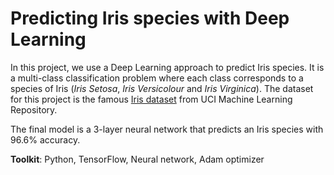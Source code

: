 
# Predicting Iris species with Deep Learning
In this project, we use a Deep Learning approach to predict Iris species.
It is a multi-class classification problem where each class corresponds to a species of Iris (*Iris Setosa*, *Iris Versicolour* and *Iris Virginica*). The dataset for this project is the famous [Iris dataset](https://archive.ics.uci.edu/ml/datasets/Iris) from UCI Machine Learning Repository.

The final model is a 3-layer neural network that predicts an Iris species with 96.6% accuracy.

**Toolkit**: Python, TensorFlow, Neural network, Adam optimizer

